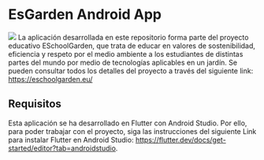 # EsGarden Android App
![](images/Capt1.png) 
La aplicación desarrollada en este repositorio forma parte del proyecto educativo ESchoolGarden, que trata de educar en valores de sostenibilidad, eficiencia y respeto por el medio ambiente a los estudiantes de distintas partes del mundo por medio de tecnologías aplicables en un jardín. Se pueden consultar todos los detalles del proyecto a través del siguiente link: https://eschoolgarden.eu/ 


## Requisitos

Esta aplicación se ha desarrollado en Flutter con Android Studio. Por ello, para poder trabajar con el proyecto, siga las instrucciones del siguiente Link para instalar Flutter en Android Studio: https://flutter.dev/docs/get-started/editor?tab=androidstudio.


